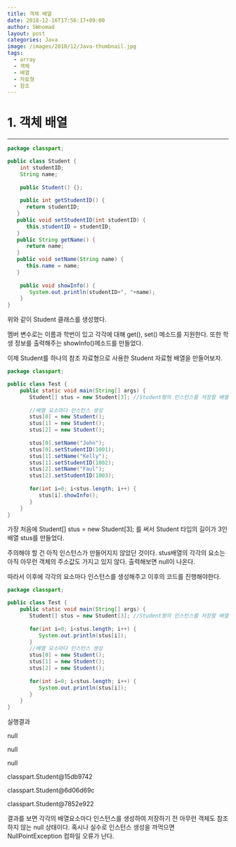 ```yaml
---
title: 객체 배열
date: 2018-12-16T17:56:17+09:00
author: SWnomad
layout: post
categories: Java
image: /images/2018/12/Java-thumbnail.jpg
tags:
  - array
  - 객체
  - 배열
  - 자료형
  - 참조
---
```

# 1. 객체 배열

* * *

~~~ java
package classpart;

public class Student {
    int studentID;
    String name;
    
    public Student() {};
   
    public int getStudentID() {
      return studentID;
   }
   public void setStudentID(int studentID) {
      this.studentID = studentID;
   }
   public String getName() {
      return name;
   }
   public void setName(String name) {
      this.name = name;
   }
    
    public void showInfo() {
       System.out.println(studentID+", "+name);
    }
}
~~~

위와 같이 Student 클래스를 생성했다.

멤버 변수로는 이름과 학번이 있고 각각에 대해 get(), set() 메소드를 지원한다. 또한 학생 정보를 출력해주는 showInfo()메소드를 만들었다.

이제 Student를 하나의 참조 자료형으로 사용한 Student 자료형 배열을 만들어보자.

~~~ java
package classpart;

public class Test {
    public static void main(String[] args) {
       Student[] stus = new Student[3]; //Student형의 인스턴스를 저장할 배열공간만 확보했을 뿐 아직 인스턴스가 만들어지지 않았다.
       
       //배열 요소마다 인스턴스 생성
       stus[0] = new Student();
       stus[1] = new Student();
       stus[2] = new Student();
       
       stus[0].setName("John");
       stus[0].setStudentID(1001);
       stus[1].setName("Kelly");
       stus[1].setStudentID(1002);
       stus[2].setName("Faul");
       stus[2].setStudentID(1003);
       
       for(int i=0; i<stus.length; i++) {
          stus[i].showInfo();
       }
    }
}
~~~

가장 처음에 Student[] stus = new Student[3]; 를 써서 Student 타입의 길이가 3인 배열 stus를 만들었다.

주의해야 할 건 아직 인스턴스가 만들어지지 않았단 것이다. stus배열의 각각의 요소는 아직 아무런 객체의 주소값도 가지고 있지 않다. 출력해보면 null이 나온다.

따라서 이후에 각각의 요소마다 인스턴스를 생성해주고 이후의 코드를 진행해야한다.

~~~ java
package classpart;

public class Test {
    public static void main(String[] args) {
       Student[] stus = new Student[3]; //Student형의 인스턴스를 저장할 배열 공간만 확보했을 뿐 아직 인스턴스가 만들어지지 않았다.
       
       for(int i=0; i<stus.length; i++) {
          System.out.println(stus[i]);
       }
       //배열 요소마다 인스턴스 생성
       stus[0] = new Student();
       stus[1] = new Student();
       stus[2] = new Student();
       
       for(int i=0; i<stus.length; i++) {
          System.out.println(stus[i]);
       }
    }
}
~~~

실행결과

null


null


null


classpart.Student@15db9742


classpart.Student@6d06d69c


classpart.Student@7852e922

결과를 보면 각각의 배열요소마다 인스턴스를 생성하여 저장하기 전 아무런 객체도 참조하지 않는 null 상태이다. 혹시나 실수로 인스턴스 생성을 까먹으면 NullPointException 컴파일 오류가 난다.

&nbsp;
